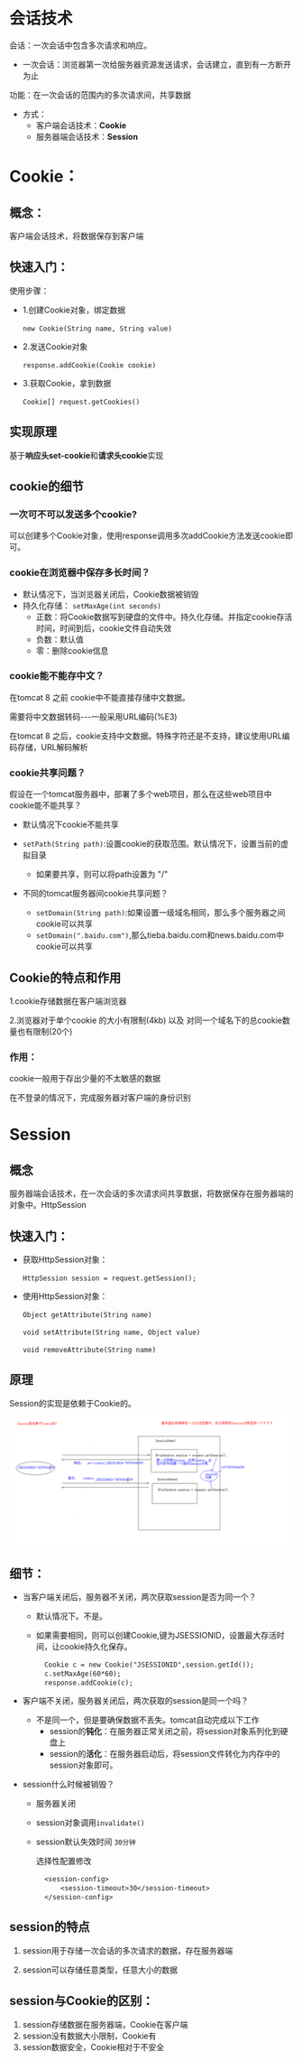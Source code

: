 # 会话技术

会话：一次会话中包含多次请求和响应。
- 一次会话：浏览器第一次给服务器资源发送请求，会话建立，直到有一方断开为止

功能：在一次会话的范围内的多次请求间，共享数据

- 方式：
	- 客户端会话技术：**Cookie**
	- 服务器端会话技术：**Session**


# Cookie：

## 概念：
客户端会话技术，将数据保存到客户端

## 快速入门：

使用步骤：

- 1.创建Cookie对象，绑定数据

	`new Cookie(String name, String value)` 
	
- 2.发送Cookie对象

	`response.addCookie(Cookie cookie)` 
	
- 3.获取Cookie，拿到数据

	`Cookie[] request.getCookies()` 


## 实现原理

基于**响应头set-cookie**和**请求头cookie**实现

## cookie的细节
### 一次可不可以发送多个cookie?

可以创建多个Cookie对象，使用response调用多次addCookie方法发送cookie即可。
	
### cookie在浏览器中保存多长时间？
- 默认情况下，当浏览器关闭后，Cookie数据被销毁
- 持久化存储：
	`setMaxAge(int seconds)`
	- 正数：将Cookie数据写到硬盘的文件中。持久化存储。并指定cookie存活时间，时间到后，cookie文件自动失效
	- 负数：默认值
	- 零：删除cookie信息
	
### cookie能不能存中文？
在tomcat 8 之前 cookie中不能直接存储中文数据。

需要将中文数据转码---一般采用URL编码(%E3)

在tomcat 8 之后，cookie支持中文数据。特殊字符还是不支持，建议使用URL编码存储，URL解码解析

### cookie共享问题？

假设在一个tomcat服务器中，部署了多个web项目，那么在这些web项目中cookie能不能共享？
- 默认情况下cookie不能共享

- `setPath(String path)`:设置cookie的获取范围。默认情况下，设置当前的虚拟目录
	- 如果要共享，则可以将path设置为 "/"

			
- 不同的tomcat服务器间cookie共享问题？
	- `setDomain(String path)`:如果设置一级域名相同，那么多个服务器之间cookie可以共享
	- `setDomain(".baidu.com")`,那么tieba.baidu.com和news.baidu.com中cookie可以共享
			

## Cookie的特点和作用

1.cookie存储数据在客户端浏览器

2.浏览器对于单个cookie 的大小有限制(4kb) 以及 对同一个域名下的总cookie数量也有限制(20个)

### 作用：

cookie一般用于存出少量的不太敏感的数据
 
在不登录的情况下，完成服务器对客户端的身份识别


# Session

## 概念
服务器端会话技术，在一次会话的多次请求间共享数据，将数据保存在服务器端的对象中。HttpSession

## 快速入门：
- 获取HttpSession对象：

	`HttpSession session = request.getSession();`
			
- 使用HttpSession对象：

	`Object getAttribute(String name)`  
	
	`void setAttribute(String name, Object value)`
	
	`void removeAttribute(String name)`  
	
## 原理

Session的实现是依赖于Cookie的。

![](img/Session原理.bmp)

## 细节：
- 当客户端关闭后，服务器不关闭，两次获取session是否为同一个？
	- 默认情况下。不是。
	- 如果需要相同，则可以创建Cookie,键为JSESSIONID，设置最大存活时间，让cookie持久化保存。
	
			Cookie c = new Cookie("JSESSIONID",session.getId());
		    c.setMaxAge(60*60);
		    response.addCookie(c);

- 客户端不关闭，服务器关闭后，两次获取的session是同一个吗？
	- 不是同一个，但是要确保数据不丢失。tomcat自动完成以下工作
		- session的**钝化**：在服务器正常关闭之前，将session对象系列化到硬盘上
		- session的**活化**：在服务器启动后，将session文件转化为内存中的session对象即可。
				
- session什么时候被销毁？
	- 服务器关闭
	- session对象调用`invalidate()` 
	- session默认失效时间 `30分钟`				
	
		选择性配置修改	
		
			<session-config>
			    <session-timeout>30</session-timeout>
			</session-config>

## session的特点

1. session用于存储一次会话的多次请求的数据，存在服务器端

2. session可以存储任意类型，任意大小的数据

## session与Cookie的区别：
1. session存储数据在服务器端，Cookie在客户端
2. session没有数据大小限制，Cookie有
3. session数据安全，Cookie相对于不安全

	